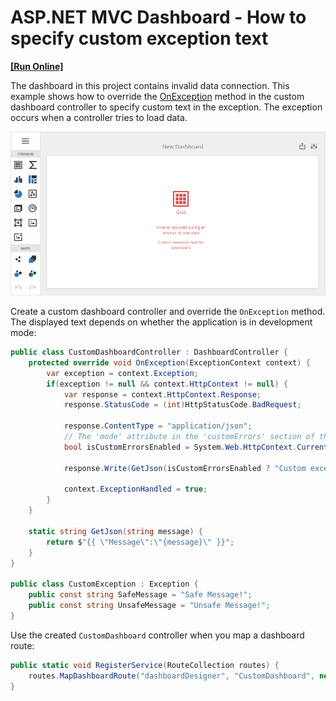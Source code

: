 # ASP.NET MVC Dashboard - How to specify custom exception text
<!-- run online -->
**[[Run Online]](https://codecentral.devexpress.com/267336836/)**
<!-- run online end -->

The dashboard in this project contains invalid data connection. This example shows how to override the [OnException](https://docs.microsoft.com/en-us/dotnet/api/system.web.mvc.controller.onexception) method in the custom dashboard controller to specify custom text in the exception. The exception occurs when a controller tries to load data.

![](image/web-exception-on-data-loading.png)

Create a custom dashboard controller and override the `OnException` method. The displayed text depends on whether the application is in development mode:

```cs
public class CustomDashboardController : DashboardController {
	protected override void OnException(ExceptionContext context) {
		var exception = context.Exception;
		if(exception != null && context.HttpContext != null) {
			var response = context.HttpContext.Response;
			response.StatusCode = (int)HttpStatusCode.BadRequest;

			response.ContentType = "application/json";
			// The 'mode' attribute in the 'customErrors' section of the Web.config file specifies whether an application is in development mode.
			bool isCustomErrorsEnabled = System.Web.HttpContext.Current != null ? System.Web.HttpContext.Current.IsCustomErrorEnabled : true;

			response.Write(GetJson(isCustomErrorsEnabled ? "Custom exception text for end users" : "Custom exception text for developers"));

			context.ExceptionHandled = true;
		}
	}

	static string GetJson(string message) {
		return $"{{ \"Message\":\"{message}\" }}";
	}
}

public class CustomException : Exception {
	public const string SafeMessage = "Safe Message!";
	public const string UnsafeMessage = "Unsafe Message!";
}
```

Use the created `CustomDashboard` controller when you map a dashboard route:

```cs
public static void RegisterService(RouteCollection routes) {
	routes.MapDashboardRoute("dashboardDesigner", "CustomDashboard", new string[] { "MvcDashboardOverrideOnException" });
}
```
